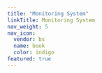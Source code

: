 ```yaml
---
title: "Monitoring System"
linkTitle: Monitoring System
nav_weight: 5
nav_icon:
  vendor: bs
  name: book
  color: indigo
featured: true
---
```

